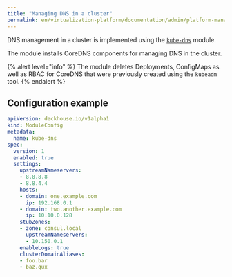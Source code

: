```yaml
---
title: "Managing DNS in a cluster"
permalink: en/virtualization-platform/documentation/admin/platform-management/network/other/dns.html
---
```


DNS management in a cluster is implemented using the [`kube-dns`](/products/kubernetes-platform/documentation/v1/modules/kube-dns/) module.

The module installs CoreDNS components for managing DNS in the cluster.

{% alert level="info" %}
The module deletes Deployments, ConfigMaps as well as RBAC for CoreDNS that were previously created using the `kubeadm` tool.
{% endalert %}

## Configuration example

```yaml
apiVersion: deckhouse.io/v1alpha1
kind: ModuleConfig
metadata:
  name: kube-dns
spec:
  version: 1
  enabled: true
  settings:
    upstreamNameservers:
    - 8.8.8.8
    - 8.8.4.4
    hosts:
    - domain: one.example.com
      ip: 192.168.0.1
    - domain: two.another.example.com
      ip: 10.10.0.128
    stubZones:
    - zone: consul.local
      upstreamNameservers:
      - 10.150.0.1
    enableLogs: true
    clusterDomainAliases:
    - foo.bar
    - baz.qux

```
